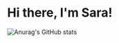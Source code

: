 # Hi there, I'm Sara! 
![Anurag's GitHub stats](https://github-readme-stats.vercel.app/api?username=Saradatapark&show_icons=true&theme=radical) 


